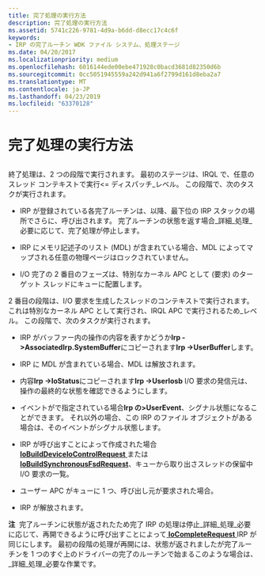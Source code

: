 ```yaml
---
title: 完了処理の実行方法
description: 完了処理の実行方法
ms.assetid: 5741c226-9781-4d9a-b6dd-d8ecc17c4c6f
keywords:
- IRP の完了ルーチン WDK ファイル システム、処理ステージ
ms.date: 04/20/2017
ms.localizationpriority: medium
ms.openlocfilehash: 6016144ede00ebe471928c0bacd3681d82350d6b
ms.sourcegitcommit: 0cc5051945559a242d941a6f2799d161d8eba2a7
ms.translationtype: MT
ms.contentlocale: ja-JP
ms.lasthandoff: 04/23/2019
ms.locfileid: "63370128"
---
```

# <a name="how-completion-processing-is-performed"></a>完了処理の実行方法


## <span id="ddk_how_completion_processing_is_performed_if"></span><span id="DDK_HOW_COMPLETION_PROCESSING_IS_PERFORMED_IF"></span>


終了処理は、2 つの段階で実行されます。 最初のステージは、IRQL で、任意のスレッド コンテキストで実行&lt;= ディスパッチ\_レベル。 この段階で、次のタスクが実行されます。

-   IRP が登録されている各完了ルーチンは、以降、最下位の IRP スタックの場所でさらに、呼び出されます。 完了ルーチンの状態を返す場合\_詳細\_処理\_必要に応じて、完了処理が停止します。

-   IRP にメモリ記述子のリスト (MDL) が含まれている場合、MDL によってマップされる任意の物理ページはロックされていません。

-   I/O 完了の 2 番目のフェーズは、特別なカーネル APC として (要求) のターゲット スレッドにキューに配置します。

2 番目の段階は、I/O 要求を生成したスレッドのコンテキストで実行されます。 これは特別なカーネル APC として実行され、IRQL APC で実行されるため\_レベル。 この段階で、次のタスクが実行されます。

-   IRP がバッファー内の操作の内容を表すかどうか**Irp -&gt;AssociatedIrp.SystemBuffer**にコピーされます**Irp -&gt;UserBuffer**します。

-   IRP に MDL が含まれている場合、MDL は解放されます。

-   内容**Irp -&gt;IoStatus**にコピーされます**Irp -&gt;UserIosb** I/O 要求の発信元は、操作の最終的な状態を確認できるようにします。

-   イベントがで指定されている場合**Irp の&gt;UserEvent**、シグナル状態になることができます。 それ以外の場合、この IRP のファイル オブジェクトがある場合は、そのイベントがシグナル状態します。

-   IRP が呼び出すことによって作成された場合[ **IoBuildDeviceIoControlRequest** ](https://msdn.microsoft.com/library/windows/hardware/ff548318)または[ **IoBuildSynchronousFsdRequest**](https://msdn.microsoft.com/library/windows/hardware/ff548330)、キューから取り出さスレッドの保留中 I/O 要求の一覧。

-   ユーザー APC がキューに 1 つ、呼び出し元が要求された場合。

-   IRP が解放されます。

**注**  完了ルーチンに状態が返されたため完了 IRP の処理は停止\_詳細\_処理\_必要に応じて、再開できるように呼び出すことによって[ **IoCompleteRequest** ](https://msdn.microsoft.com/library/windows/hardware/ff548343) IRP が同じにします。 最初の段階の処理が再開には、状態が返されましたが完了ルーチンを 1 つのすぐ上のドライバーの完了のルーチンで始まるこのような場合は、\_詳細\_処理\_必要な作業です。

 

 

 




